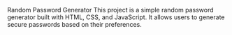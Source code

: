 Random Password Generator
This project is a simple random password generator built with HTML, CSS, and JavaScript. It allows users to generate secure passwords based on their preferences.
